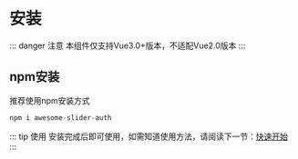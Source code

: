 # 安装

::: danger 注意
本组件仅支持Vue3.0+版本，不适配Vue2.0版本
:::
## npm安装
推荐使用npm安装方式
```js
npm i awesome-slider-auth
```
::: tip 使用
安装完成后即可使用，如需知道使用方法，请阅读下一节：[快速开始](/document/quick_start/)
:::
